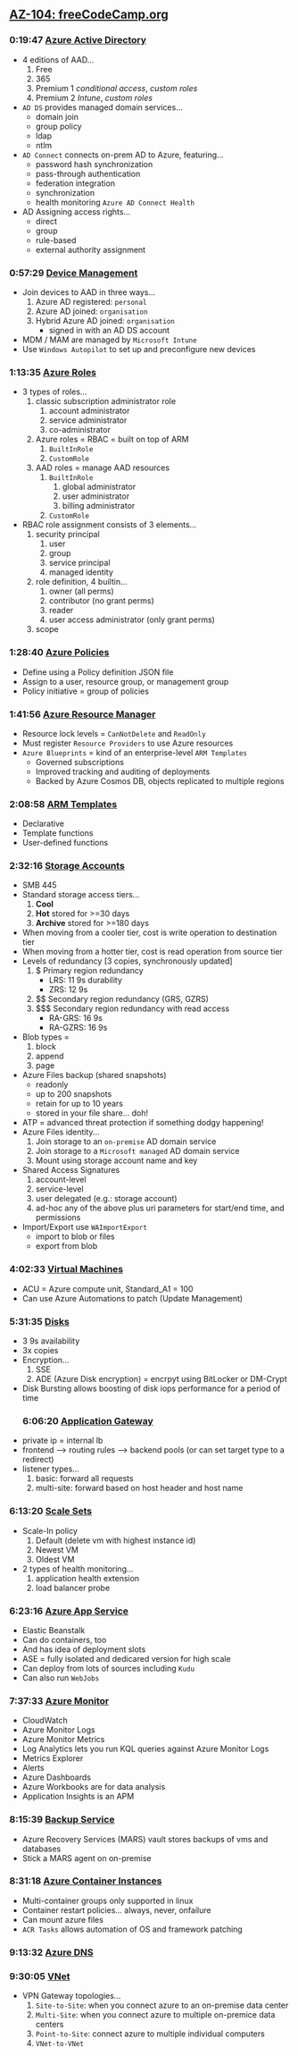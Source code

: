 ## [AZ-104: freeCodeCamp.org](https://www.youtube.com/watch?v=10PbGbTUSAg)

### 0:19:47 [Azure Active Directory](./freecode/AzureAD.md)
* 4 editions of AAD...
  1. Free
  1. 365
  1. Premium 1 _conditional access_,  _custom roles_
  1. Premium 2 _Intune_, _custom roles_
* `AD DS` provides managed domain services...
  - domain join
  - group policy
  - ldap
  - ntlm
* `AD Connect` connects on-prem AD to Azure, featuring...
  - password hash synchronization
  - pass-through authentication
  - federation integration
  - synchronization
  - health monitoring `Azure AD Connect Health`
* AD Assigning access rights...
  - direct
  - group
  - rule-based
  - external authority assignment
### 0:57:29 [Device Management](./freecode/DeviceManagement.md)
* Join devices to AAD in three ways...
  1. Azure AD registered: `personal`
  1. Azure AD joined: `organisation`
  1. Hybrid Azure AD joined: `organisation`
     - signed in with an AD DS account
* MDM / MAM are managed by `Microsoft Intune`
* Use `Windows Autopilot` to set up and preconfigure new devices

### 1:13:35 [Azure Roles](./freecode/AzureRoles.md)
* 3 types of roles...
  1. classic subscription administrator role
      1. account administrator
      1. service administrator
      1. co-administrator
  1. Azure roles = RBAC = built on top of ARM
      1. `BuiltInRole`
      1. `CustomRole`
  1. AAD roles = manage AAD resources
      1. `BuiltInRole`
          1. global administrator
          1. user administrator
          1. billing administrator
      1. `CustomRole`
* RBAC role assignment consists of 3 elements...
  1. security principal
      1. user
      1. group
      1. service principal
      1. managed identity
  1. role definition, 4 builtin...
      1. owner (all perms)
      1. contributor (no grant perms)
      1. reader
      1. user access administrator (only grant perms)
  1. scope
### 1:28:40 [Azure Policies](./freecode/AzurePolicies.md)
* Define using a Policy definition JSON file
* Assign to a user, resource group, or management group
* Policy initiative = group of policies
### 1:41:56 [Azure Resource Manager](./freecode/AzureResourceManager.md)
* Resource lock levels = `CanNotDelete` and `ReadOnly`
* Must register `Resource Providers` to use Azure resources
* `Azure Blueprints` = kind of an enterprise-level `ARM Templates`
  - Governed subscriptions
  - Improved tracking and auditing of deployments
  - Backed by Azure Cosmos DB, objects replicated to multiple regions
### 2:08:58 [ARM Templates](./freecode/ARMTemplates.md)
* Declarative
* Template functions
* User-defined functions
### 2:32:16 [Storage Accounts](./freecode/StorageAccounts.md)
* SMB 445
* Standard storage access tiers...
  1. __Cool__
  1. __Hot__ stored for >=30 days
  1. __Archive__ stored for >=180 days
* When moving from a cooler tier, cost is write operation to destination tier
* When moving from a hotter tier, cost is read operation from source tier
* Levels of redundancy [3 copies, synchronously updated]
  1. $ Primary region redundancy
      - LRS: 11 9s durability
      - ZRS: 12 9s
  1. $$ Secondary region redundancy (GRS, GZRS)
  1. $$$ Secondary region redundancy with read access
      - RA-GRS: 16 9s
      - RA-GZRS: 16 9s
* Blob types = 
  1. block
  1. append
  1. page
* Azure Files backup (shared snapshots)
  - readonly
  - up to 200 snapshots
  - retain for up to 10 years
  - stored in your file share... doh!
* ATP = advanced threat protection if something dodgy happening!
* Azure Files identity...
    1. Join storage to an `on-premise` AD domain service
    2. Join storage to a `Microsoft managed` AD domain service
    3. Mount using storage account name and key
* Shared Access Signatures
    1. account-level
    1. service-level
    1. user delegated (e.g.: storage account)
    1. ad-hoc any of the above plus uri parameters for start/end time, and permissions
* Import/Export use `WAImportExport`
    - import to blob or files
    - export from blob
### 4:02:33 [Virtual Machines](./freecode/VirtualMachines.md)
* ACU = Azure compute unit, Standard_A1 = 100
* Can use Azure Automations to patch (Update Management)
### 5:31:35 [Disks](./freecode/Disks.md)
* 3 9s availability
* 3x copies
* Encryption...
  1. SSE
  1. ADE (Azure Disk encryption) = encrpyt using BitLocker or DM-Crypt
* Disk Bursting allows boosting of disk iops performance for a period of time
  ### 6:06:20 [Application Gateway](./freecode/ApplicationGateway.md)
* private ip = internal lb
* frontend --> routing rules --> backend pools (or can set target type to a redirect)
* listener types...
  1. basic: forward all requests
  1. multi-site: forward based on host header and host name
### 6:13:20 [Scale Sets](./freecode/ScaleSets.md)
* Scale-In policy
  1. Default (delete vm with highest instance id)
  1. Newest VM
  1. Oldest VM
* 2 types of health monitoring...
  1. application health extension
  1. load balancer probe
### 6:23:16 [Azure App Service](./freecode/AppService.md)
* Elastic Beanstalk
* Can do containers, too
* And has idea of deployment slots
* ASE = fully isolated and dedicared version for high scale
* Can deploy from lots of sources including `Kudu`
* Can also run `WebJobs`
### 7:37:33 [Azure Monitor](./freecode/AzureMonitor.md)
* CloudWatch
* Azure Monitor Logs
* Azure Monitor Metrics
* Log Analytics lets you run KQL queries against Azure Monitor Logs
* Metrics Explorer
* Alerts
* Azure Dashboards
* Azure Workbooks are for data analysis
* Application Insights is an APM
### 8:15:39 [Backup Service](./freecode/BackupService.md)
* Azure Recovery Services (MARS) vault stores backups of vms and databases
* Stick a MARS agent on on-premise
### 8:31:18 [Azure Container Instances](./freecode/AzureContainerInstances.md)
* Multi-container groups only supported in linux
* Container restart policies... always, never, onfailure
* Can mount azure files
* `ACR Tasks` allows automation of OS and framework patching
### 9:13:32 [Azure DNS](./freecode/AzureDNS.md)
### 9:30:05 [VNet](./freecode/VNet.md)
* VPN Gateway topologies...
  1. `Site-to-Site`: when you connect azure to an on-premise data center
  1. `Multi-Site`: when you connect azure to multiple on-premice data centers
  1. `Point-to-Site`: connect azure to multiple individual computers
  1. `VNet-to-VNet`